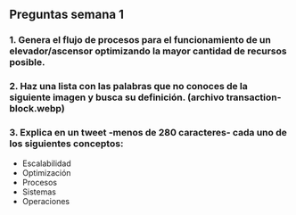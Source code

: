 ## Preguntas semana 1

### 1. Genera el flujo de procesos para el funcionamiento de un elevador/ascensor optimizando la mayor cantidad de recursos posible.


### 2. Haz una lista con las palabras que no conoces de la siguiente imagen y busca su definición. (archivo transaction-block.webp)

### 3. Explica en un tweet -menos de 280 caracteres- cada uno de los siguientes conceptos:

- Escalabilidad
- Optimización
- Procesos
- Sistemas
- Operaciones

